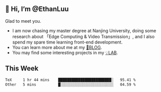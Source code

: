 ## 👋 Hi, I’m @EthanLuu

Glad to meet you.

- I am now chasing my master degree at Nanjing University, doing some research about 「Edge Computing & Video Transmission」, and I also spend my spare time learning front-end development.
- You can learn more about me at my [📝BLOG](https://blog.ethanloo.cn).
- You may find some interesting projects in my [💡LAB](https://lab.ethanloo.cn).

## This Week
<!--START_SECTION:waka-->

```txt
TeX     1 hr 44 mins    ████████████████████████░   95.41 %
Other   5 mins          █░░░░░░░░░░░░░░░░░░░░░░░░   04.59 %
```

<!--END_SECTION:waka-->
